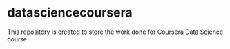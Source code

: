 # datasciencecoursera
This repository is created to store the work done for Coursera Data Science course.
